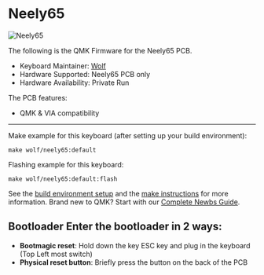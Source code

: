 # Neely65

![Neely65](https://i.imgur.com/qu6fxXSh.jpeg)

The following is the QMK Firmware for the Neely65 PCB.

* Keyboard Maintainer: [Wolf](https://github.com/ToastyStoemp)
* Hardware Supported: Neely65 PCB only
* Hardware Availability: Private Run

The PCB features:
* QMK & VIA compatibility

---

Make example for this keyboard (after setting up your build environment):

	make wolf/neely65:default

Flashing example for this keyboard:

    make wolf/neely65:default:flash

See the [build environment setup](https://docs.qmk.fm/#/getting_started_build_tools) and the [make instructions](https://docs.qmk.fm/#/getting_started_make_guide) for more information. Brand new to QMK? Start with our [Complete Newbs Guide](https://docs.qmk.fm/#/newbs).

## Bootloader Enter the bootloader in 2 ways: 
* **Bootmagic reset**: Hold down the key ESC key and plug in the keyboard (Top Left most switch)
* **Physical reset button**: Briefly press the button on the back of the PCB
